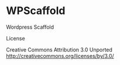 WPScaffold
==========

Wordpress Scaffold

License

Creative Commons Attribution 3.0 Unported
http://creativecommons.org/licenses/by/3.0/
